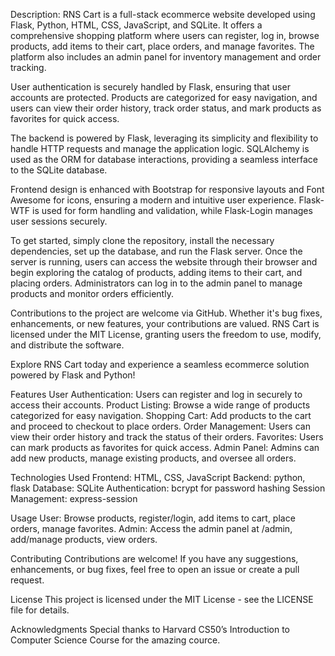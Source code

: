 Description:
RNS Cart is a full-stack ecommerce website developed using Flask, Python, HTML, CSS, JavaScript, and SQLite. It offers a comprehensive shopping platform where users can register, log in, browse products, add items to their cart, place orders, and manage favorites. The platform also includes an admin panel for inventory management and order tracking.

User authentication is securely handled by Flask, ensuring that user accounts are protected. Products are categorized for easy navigation, and users can view their order history, track order status, and mark products as favorites for quick access.

The backend is powered by Flask, leveraging its simplicity and flexibility to handle HTTP requests and manage the application logic. SQLAlchemy is used as the ORM for database interactions, providing a seamless interface to the SQLite database.

Frontend design is enhanced with Bootstrap for responsive layouts and Font Awesome for icons, ensuring a modern and intuitive user experience. Flask-WTF is used for form handling and validation, while Flask-Login manages user sessions securely.

To get started, simply clone the repository, install the necessary dependencies, set up the database, and run the Flask server. Once the server is running, users can access the website through their browser and begin exploring the catalog of products, adding items to their cart, and placing orders. Administrators can log in to the admin panel to manage products and monitor orders efficiently.

Contributions to the project are welcome via GitHub. Whether it's bug fixes, enhancements, or new features, your contributions are valued. RNS Cart is licensed under the MIT License, granting users the freedom to use, modify, and distribute the software.

Explore RNS Cart today and experience a seamless ecommerce solution powered by Flask and Python!

Features
User Authentication: Users can register and log in securely to access their accounts. Product Listing: Browse a wide range of products categorized for easy navigation. Shopping Cart: Add products to the cart and proceed to checkout to place orders. Order Management: Users can view their order history and track the status of their orders. Favorites: Users can mark products as favorites for quick access. Admin Panel: Admins can add new products, manage existing products, and oversee all orders.

Technologies Used
Frontend: HTML, CSS, JavaScript Backend: python, flask Database: SQLite Authentication: bcrypt for password hashing Session Management: express-session

Usage
User: Browse products, register/login, add items to cart, place orders, manage favorites. Admin: Access the admin panel at /admin, add/manage products, view orders.

Contributing
Contributions are welcome! If you have any suggestions, enhancements, or bug fixes, feel free to open an issue or create a pull request.

License
This project is licensed under the MIT License - see the LICENSE file for details.

Acknowledgments
Special thanks to Harvard CS50’s Introduction to Computer Science Course for the amazing cource.
